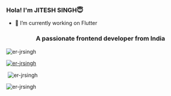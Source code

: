 ### Hola! I'm JITESH SINGH😇

- 🔭 I’m currently working on Flutter
<h3 align="center">A passionate frontend developer from India</h3>

<p align="left"> <img src="https://komarev.com/ghpvc/?username=er-jrsingh&label=Profile%20views&color=0e75b6&style=flat" alt="er-jrsingh" /> </p>

<p align="left"> <a href="https://github.com/ryo-ma/github-profile-trophy"><img src="https://github-profile-trophy.vercel.app/?username=er-jrsingh" alt="er-jrsingh" /></a> </p>


<p>&nbsp;<img align="center" src="https://github-readme-stats.vercel.app/api?username=er-jrsingh&show_icons=true&locale=en" alt="er-jrsingh" /></p>

<p><img align="center" src="https://github-readme-streak-stats.herokuapp.com/?user=er-jrsingh&" alt="er-jrsingh" /></p>


<!--
**Er-Jrsingh/Er-Jrsingh** is a ✨ _special_ ✨ repository because its `README.md` (this file) appears on your GitHub profile.

Here are some ideas to get you started:

- 🔭 I’m currently working on ...
- 🌱 I’m currently learning ...
- 👯 I’m looking to collaborate on ...
- 🤔 I’m looking for help with ...
- 💬 Ask me about ...
- 📫 How to reach me: ...
- 😄 Pronouns: ...
- ⚡ Fun fact: ...
-->
